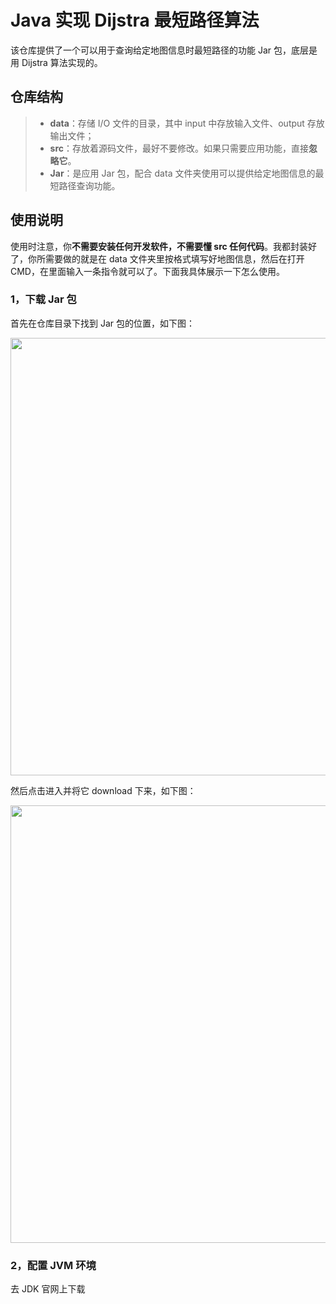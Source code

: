 # Java 实现 Dijstra 最短路径算法

该仓库提供了一个可以用于查询给定地图信息时最短路径的功能 Jar 包，底层是用 Dijstra 算法实现的。

## 仓库结构

> + **data**：存储 I/O 文件的目录，其中 input 中存放输入文件、output 存放输出文件；
> + **src**：存放着源码文件，最好不要修改。如果只需要应用功能，直接**忽略它**。
> + **Jar**：是应用 Jar 包，配合 data 文件夹使用可以提供给定地图信息的最短路径查询功能。

## 使用说明

使用时注意，你**不需要安装任何开发软件，不需要懂 src 任何代码**。我都封装好了，你所需要做的就是在 data 文件夹里按格式填写好地图信息，然后在打开 CMD，在里面输入一条指令就可以了。下面我具体展示一下怎么使用。

### 1，下载 Jar 包

首先在仓库目录下找到 Jar 包的位置，如下图：

<div align=center>
<img width=700 heigh=300 src="https://github.com/LiePleased/FindShortestPath/blob/master/photo/0.png" />
</div>

然后点击进入并将它 download 下来，如下图：

<div align=center>
<img width=700 heigh=300 src="https://github.com/LiePleased/FindShortestPath/blob/master/photo/1.png" />
</div>

### 2，配置 JVM 环境

去 JDK 官网上下载

